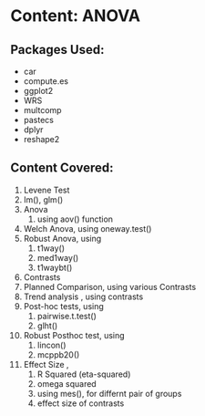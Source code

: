 Content: ANOVA
================

## **Packages Used:**

  - car
  - compute.es
  - ggplot2
  - WRS
  - multcomp
  - pastecs
  - dplyr
  - reshape2

## **Content Covered:**

1.  Levene Test
2.  lm(), glm()
3.  Anova
    1.  using aov() function
4.  Welch Anova, using oneway.test()
5.  Robust Anova, using
    1.  t1way()
    2.  med1way()
    3.  t1waybt()
6.  Contrasts
7.  Planned Comparison, using various Contrasts
8.  Trend analysis , using contrasts
9.  Post-hoc tests, using
    1.  pairwise.t.test()
    2.  glht()
10. Robust Posthoc test, using
    1.  lincon()
    2.  mcppb20()
11. Effect Size ,
    1.  R Squared (eta-squared)
    2.  omega squared
    3.  using mes(), for differnt pair of groups
    4.  effect size of contrasts
